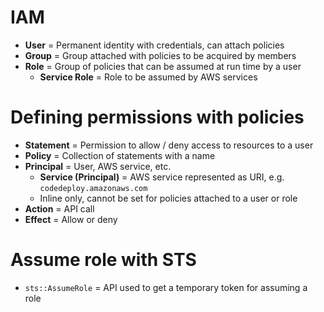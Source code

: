 # IAM

- **User** = Permanent identity with credentials, can attach policies
- **Group** = Group attached with policies to be acquired by members
- **Role** = Group of policies that can be assumed at run time by a user
  - **Service Role** = Role to be assumed by AWS services

# Defining permissions with policies

- **Statement** = Permission to allow / deny access to resources to a user
- **Policy** = Collection of statements with a name
- **Principal** = User, AWS service, etc.
  - **Service (Principal)** = AWS service represented as URI, e.g. `codedeploy.amazonaws.com`
  - Inline only, cannot be set for policies attached to a user or role
- **Action** = API call
- **Effect** = Allow or deny

# Assume role with STS

- `sts::AssumeRole` = API used to get a temporary token for assuming a role
